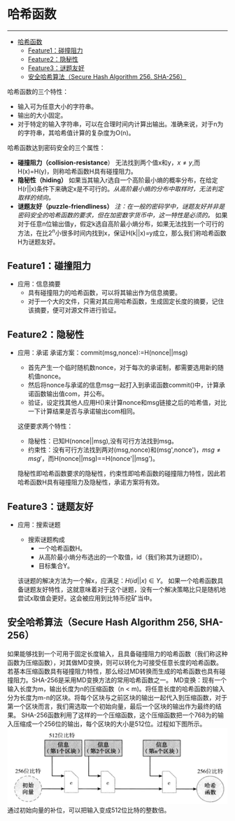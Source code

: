 <!--
 * @Author: ZhXZhao
 * @Date: 2020-02-07 19:09:00
 * @LastEditors  : ZhXZhao
 * @LastEditTime : 2020-02-07 22:00:25
 * @Description: 
 -->
# 哈希函数

---
- [哈希函数](#%e5%93%88%e5%b8%8c%e5%87%bd%e6%95%b0)
  - [Feature1：碰撞阻力](#feature1%e7%a2%b0%e6%92%9e%e9%98%bb%e5%8a%9b)
  - [Feature2：隐秘性](#feature2%e9%9a%90%e7%a7%98%e6%80%a7)
  - [Feature3：谜题友好](#feature3%e8%b0%9c%e9%a2%98%e5%8f%8b%e5%a5%bd)
  - [安全哈希算法（Secure Hash Algorithm 256, SHA-256）](#%e5%ae%89%e5%85%a8%e5%93%88%e5%b8%8c%e7%ae%97%e6%b3%95secure-hash-algorithm-256-sha-256)

哈希函数的三个特性：

- 输入可为任意大小的字符串。
- 输出的大小固定。
- 对于特定的输入字符串，可以在合理时间内计算出输出。准确来说，对于n为的字符串，其哈希值计算的复杂度为O(n)。

哈希函数达到密码安全的三个属性：

- **碰撞阻力（collision-resistance**）
  无法找到两个值x和y，$x\neq y$,而H(x)=H(y)，则称哈希函数H具有碰撞阻力。
- **隐秘性（hiding）**
  如果当其输入r选自一个高阶最小熵的概率分布，在给定H(r||x)条件下来确定x是不可行的。*从高阶最小熵的分布中取样时，无法判定取样的倾向。*
- **谜题友好（puzzle-friendliness）** 
  *注：在一般的密码学中，谜题友好并非是密码安全的哈希函数的要求，但在加密数字货币中，这一特性是必须的。*
  如果对于任意n位输出值y，假定k选自高阶最小熵分布，如果无法找到一个可行的方法，在比$2^n$小很多时间内找到x，保证H(k||x)=y成立，那么我们称哈希函数H为谜题友好。

## Feature1：碰撞阻力
- 应用：信息摘要
  - 具有碰撞阻力的哈希函数，可以将其输出作为信息摘要。
  - 对于一个大的文件，只需对其应用哈希函数，生成固定长度的摘要，记住该摘要，便可对源文件进行验证。

## Feature2：隐秘性
- 应用：承诺
  承诺方案：commit(msg,nonce):=H(nonce||msg)
  - 首先产生一个临时随机数nonce，对于每次的承诺制，都需要选用新的随机值nonce。
  - 然后将nonce与承诺的信息msg一起打入到承诺函数commit()中，计算承诺函数输出值com，并公布。
  - 验证，设定找其他人应用H()来计算nonce和msg链接之后的哈希值，对比一下计算结果是否与承诺输出com相同。

  这便要求两个特性：
  - 隐秘性：已知H(nonce||msg),没有可行方法找到msg。
  - 约束性：没有可行方法找到两对(msg,nonce)和(msg',nonce')，$msg\neq msg'$，而H(nonce||msg)==H(nonce'||msg')。
  
  隐秘性即哈希函数要求的隐秘性，约束性即哈希函数的碰撞阻力特性，因此若哈希函数H具有碰撞阻力及隐秘性，承诺方案将有效。

## Feature3：谜题友好
- 应用：搜索谜题
  - 搜索谜题构成
    - 一个哈希函数H。
    - 从高阶最小熵分布选出的一个取值，id（我们称其为谜题ID）。 
    - 目标集合Y。
  
  该谜题的解决方法为一个解x，应满足：$H(id||x)\in Y$。
  如果一个哈希函数具备谜题友好特性，这就意味着对于这个谜题，没有一个解决策略比只是随机地尝试x取值会更好。这会被应用到比特币挖矿当中。

## 安全哈希算法（Secure Hash Algorithm 256, SHA-256）
如果能够找到一个可用于固定长度输入，且具备碰撞阻力的哈希函数（我们称这种函数为压缩函数），对其做MD变换，则可以转化为可接受任意长度的哈希函数。若基本压缩函数具有碰撞阻力特性，那么经过MD转换而生成的哈希函数也具有碰撞阻力。SHA-256是采用MD变换方法的常用哈希函数之一。
MD变换：现有一个输入长度为m，输出长度为n的压缩函数（n < m)。将任意长度的哈希函数的输入分为长度为m-n的区块。将每个区块与之前区块的输出一起代入到压缩函数，对于第一个区块而言，我们需选取一个初始向量，最后一个区块的输出作为最终的结果。
SHA-256函数利用了这样的一个压缩函数，这个压缩函数把一个768为的输入压缩成一个256位的输出，每个区块的大小是512位。过程如下图所示。
![SHA-256](pic/SHA-256.jpg "SHA-256")
通过初始向量的补位，可以把输入变成512位比特的整数倍。



